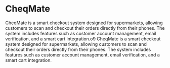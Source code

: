 # CheqMate


CheqMate is a smart checkout system designed for supermarkets, allowing customers to scan and checkout their orders directly from their phones. The system includes features such as customer account management, email verification, and a smart cart integration.o9
CheqMate is a smart checkout system designed for supermarkets, allowing customers to scan and checkout their orders directly from their phones. The system includes features such as customer account management, email verification, and a smart cart integration.
